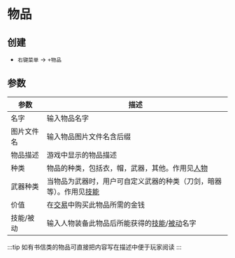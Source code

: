 # 物品

## 创建
- `右键菜单` -> `+物品`

## 参数
| 参数 | 描述 |
| --- | ----------- |
| 名字 | 输入物品名字 |
| 图片文件名 | 输入物品图片文件名含后缀 |
| 物品描述 | 游戏中显示的物品描述 |
| 种类 | 物品的种类，包括衣，帽，武器，其他。作用见[人物](./character.html#参数) |
| 武器种类 | 当物品为武器时，用户可自定义武器的种类（刀剑，暗器等）。作用见[技能](./spell.html#参数) |
| 价值 | 在[交易](./act-element.html#交易)中购买此物品所需的金钱 |
| 技能/被动 | 输入人物装备此物品后所能获得的[技能](./spell.html)/[被动](./passive.html)名字|

:::tip
如有书信类的物品可直接把内容写在描述中便于玩家阅读
:::
